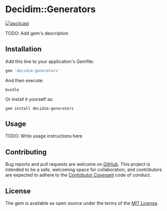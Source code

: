 # Decidim::Generators

[![asciicast](https://asciinema.org/a/9afrow4k095ksyuahpgjipfl4.png)](https://asciinema.org/a/9afrow4k095ksyuahpgjipfl4)

TODO: Add gem's description

## Installation

Add this line to your application's Gemfile:

```ruby
gem 'decidim-generators'
```

And then execute:

```console
bundle
```

Or install it yourself as:

```console
gem install decidim-generators
```

## Usage

TODO: Write usage instructions here

## Contributing

Bug reports and pull requests are welcome on
[GitHub](https://github.com/codegram/decidim-generators). This project is
intended to be a safe, welcoming space for collaboration, and contributors are
expected to adhere to the [Contributor
Covenant](http://contributor-covenant.org) code of conduct.

## License

The gem is available as open source under the terms of the [MIT
License](http://opensource.org/licenses/MIT).
